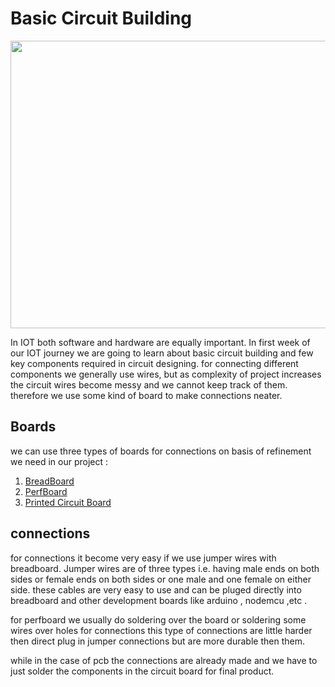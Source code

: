 # Basic Circuit Building

<img src="https://user-images.githubusercontent.com/60490438/133898629-9b6c9e54-fb6b-4602-afbe-191fe92a4c46.png" width="800" height="460" />
  
<p>In IOT both software and hardware are equally important. In first week of our IOT journey we are going to learn about basic circuit building and few key components required in circuit designing.  
for connecting different components we generally use wires, but as complexity of project increases the circuit wires become messy and we cannot keep track of them. therefore we use some kind of board to make connections neater.  </p>

## Boards
<p>we can use three types of boards for connections on basis of refinement we need in our project :</p>

1. [BreadBoard](https://github.com/Global-IOT/IOT/tree/main/WEEK_of_learning/Week-1/breadboard)
2. [PerfBoard](https://github.com/Global-IOT/IOT/tree/main/WEEK_of_learning/Week-1/Perf_Board)
3. [Printed Circuit Board](https://github.com/Global-IOT/IOT/tree/main/WEEK_of_learning/Week-1/PCB)


## connections
<p> for connections it become very easy if we use jumper wires with breadboard. Jumper wires are of three types i.e. having male ends on both sides or female ends on both sides or one male and one female on either side. these cables are very easy to use and can be pluged directly into breadboard and other development boards like arduino , nodemcu ,etc .</p>
<p> for perfboard we usually do soldering over the board or soldering some wires over holes for connections this type of connections are little harder then direct plug in jumper connections but are more durable then them.</p>
<p> while in the case of pcb the connections are already made and we have to just solder the components in the circuit board for final product.</p>